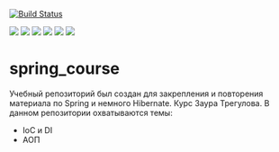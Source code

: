 [![Build Status](https://app.travis-ci.com/stanovov/spring_course.svg?branch=master)](https://app.travis-ci.com/stanovov/spring_course)

![](https://img.shields.io/badge/Maven-=_3-red)
![](https://img.shields.io/badge/Java-=_15-orange)
![](https://img.shields.io/badge/Spring-=_5-lightgreen)
![](https://img.shields.io/badge/Checkstyle-lightgrey)
![](https://img.shields.io/badge/Hibernate-=_5-green)
![](https://img.shields.io/badge/MySQL-=_8-red)

# spring_course

Учебный репозиторий был создан для закрепления и повторения материала по Spring и немного Hibernate. Курс Заура 
Трегулова. В данном репозитории охватываются темы: 

+ IoC и DI
+ АОП